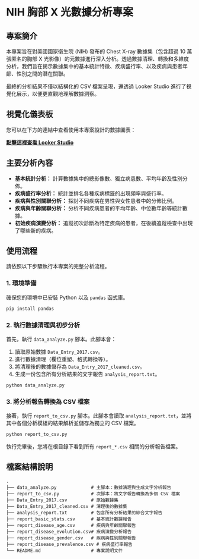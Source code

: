 # NIH 胸部 X 光數據分析專案

## 專案簡介

本專案旨在對美國國家衛生院 (NIH) 發布的 Chest X-ray 數據集（包含超過 10 萬張匿名的胸部 X 光影像）的元數據進行深入分析。透過數據清理、轉換和多維度分析，我們旨在揭示數據集中的基本統計特徵、疾病盛行率、以及疾病與患者年齡、性別之間的潛在關聯。

最終的分析結果不僅以結構化的 CSV 檔案呈現，還透過 Looker Studio 進行了視覺化展示，以便更直觀地理解數據洞察。

## 視覺化儀表板

您可以在下方的連結中查看使用本專案設計的數據圖表：

[**點擊這裡查看 Looker Studio**](https://lookerstudio.google.com/reporting/9b1755f8-4702-4705-9a89-56fc25623d18)



## 主要分析內容

*   **基本統計分析：** 計算數據集中的總影像數、獨立病患數、平均年齡及性別分佈。
*   **疾病盛行率分析：** 統計並排名各種疾病標籤的出現頻率與盛行率。
*   **疾病與性別關聯分析：** 探討不同疾病在男性與女性患者中的分佈比例。
*   **疾病與年齡關聯分析：** 分析不同疾病患者的平均年齡、中位數年齡等統計數據。
*   **初始疾病演變分析：** 追蹤初次診斷為特定疾病的患者，在後續追蹤檢查中出現了哪些新的疾病。

## 使用流程

請依照以下步驟執行本專案的完整分析流程。

### 1. 環境準備

確保您的環境中已安裝 Python 以及 `pandas` 函式庫。

```bash
pip install pandas
```

### 2. 執行數據清理與初步分析

首先，執行 `data_analyze.py` 腳本。此腳本會：
1.  讀取原始數據 `Data_Entry_2017.csv`。
2.  進行數據清理（欄位重塑、格式轉換等）。
3.  將清理後的數據儲存為 `Data_Entry_2017_cleaned.csv`。
4.  生成一份包含所有分析結果的文字報告 `analysis_report.txt`。

```bash
python data_analyze.py
```

### 3. 將分析報告轉換為 CSV 檔案

接著，執行 `report_to_csv.py` 腳本。此腳本會讀取 `analysis_report.txt`，並將其中各個分析模組的結果解析並儲存為獨立的 CSV 檔案。

```bash
python report_to_csv.py
```

執行完畢後，您將在根目錄下看到所有 `report_*.csv` 相關的分析報告檔案。

## 檔案結構說明

```
.
├── data_analyze.py             # 主腳本：數據清理與生成文字分析報告
├── report_to_csv.py            # 次腳本：將文字報告轉換為多個 CSV 檔案
├── Data_Entry_2017.csv         # 原始數據集
├── Data_Entry_2017_cleaned.csv # 清理後的數據集
├── analysis_report.txt         # 包含所有分析結果的綜合文字報告
├── report_basic_stats.csv      # 基本統計數據報告
├── report_disease_age.csv      # 疾病與年齡關聯報告
├── report_disease_evolution.csv# 疾病演變分析報告
├── report_disease_gender.csv   # 疾病與性別關聯報告
├── report_disease_prevalence.csv # 疾病盛行率報告
└── README.md                   # 專案說明文件
```
